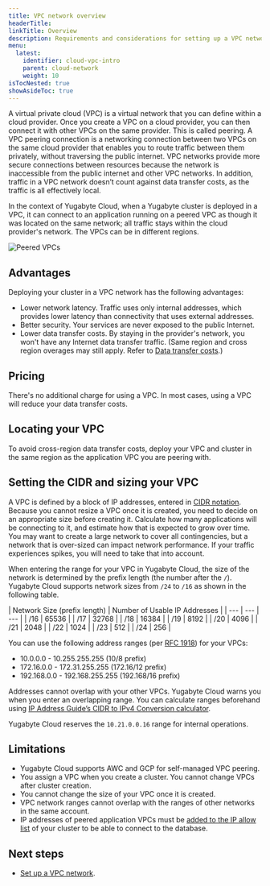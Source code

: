 ```yaml
---
title: VPC network overview
headerTitle: 
linkTitle: Overview
description: Requirements and considerations for setting up a VPC network.
menu:
  latest:
    identifier: cloud-vpc-intro
    parent: cloud-network
    weight: 10
isTocNested: true
showAsideToc: true
---
```


A virtual private cloud (VPC) is a virtual network that you can define within a cloud provider. Once you create a VPC on a cloud provider, you can then connect it with other VPCs on the same provider. This is called peering. A VPC peering connection is a networking connection between two VPCs on the same cloud provider that enables you to route traffic between them privately, without traversing the public internet. VPC networks provide more secure connections between resources because the network is inaccessible from the public internet and other VPC networks. In addition, traffic in a VPC network doesn’t count against data transfer costs, as the traffic is all effectively local.

In the context of Yugabyte Cloud, when a Yugabyte cluster is deployed in a VPC, it can connect to an application running on a peered VPC as though it was located on the same network; all traffic stays within the cloud provider's network. The VPCs can be in different regions.

![Peered VPCs](/images/yb-cloud/cloud-vpc-diagram.png)

## Advantages

Deploying your cluster in a VPC network has the following advantages:

- Lower network latency. Traffic uses only internal addresses, which provides lower latency than connectivity that uses external addresses.
- Better security. Your services are never exposed to the public Internet.
- Lower data transfer costs. By staying in the provider's network, you won't have any Internet data transfer traffic. (Same region and cross region overages may still apply. Refer to [Data transfer costs](../../../cloud-admin/cloud-billing-costs/#data-transfer-costs).)

## Pricing

There's no additional charge for using a VPC. In most cases, using a VPC will reduce your data transfer costs.

## Locating your VPC

To avoid cross-region data transfer costs, deploy your VPC and cluster in the same region as the application VPC you are peering with.

## Setting the CIDR and sizing your VPC

A VPC is defined by a block of IP addresses, entered in [CIDR notation](https://en.wikipedia.org/wiki/Classless_Inter-Domain_Routing). Because you cannot resize a VPC once it is created, you need to decide on an appropriate size before creating it. Calculate how many applications will be connecting to it, and estimate how that is expected to grow over time. You may want to create a large network to cover all contingencies, but a network that is over-sized can impact network performance. If your traffic experiences spikes, you will need to take that into account.

When entering the range for your VPC in Yugabyte Cloud, the size of the network is determined by the prefix length (the number after the `/`). Yugabyte Cloud supports network sizes from `/24` to `/16` as shown in the following table.

| Network Size (prefix length) | Number of Usable IP Addresses |
| --- | --- | --- |
| /16 | 65536 |
| /17 | 32768 |
| /18 | 16384 |
| /19 | 8192 |
| /20 | 4096 |
| /21 | 2048 |
| /22 | 1024 |
| /23 | 512 |
| /24 | 256 |

You can use the following address ranges (per [RFC 1918](https://datatracker.ietf.org/doc/html/rfc1918)) for your VPCs:

- 10.0.0.0        -   10.255.255.255  (10/8 prefix)
- 172.16.0.0      -   172.31.255.255  (172.16/12 prefix)
- 192.168.0.0     -   192.168.255.255 (192.168/16 prefix)

Addresses cannot overlap with your other VPCs. Yugabyte Cloud warns you when you enter an overlapping range. You can calculate ranges beforehand using [IP Address Guide’s CIDR to IPv4 Conversion calculator](https://www.ipaddressguide.com/cidr).

Yugabyte Cloud reserves the `10.21.0.0.16` range for internal operations.

## Limitations

- Yugabyte Cloud supports AWC and GCP for self-managed VPC peering.
- You assign a VPC when you create a cluster. You cannot change VPCs after cluster creation.
- You cannot change the size of your VPC once it is created.
- VPC network ranges cannot overlap with the ranges of other networks in the same account.
- IP addresses of peered application VPCs must be [added to the IP allow list](../../cloud-basics/add-connections/) of your cluster to be able to connect to the database.

## Next steps

- [Set up a VPC network](../cloud-vpc-setup).
